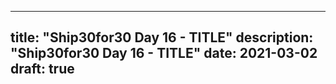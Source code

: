 
---
title: "Ship30for30 Day 16 - TITLE"
description: "Ship30for30 Day 16 - TITLE"
date: 2021-03-02
draft: true
---

